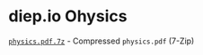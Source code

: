 # diep.io Ohysics
[`physics.pdf.7z`](https://github.com/CantRunRiver/CantRunRiver-diep.io-physics/blob/main/physics.pdf.7z) - Compressed `physics.pdf` (7-Zip)
